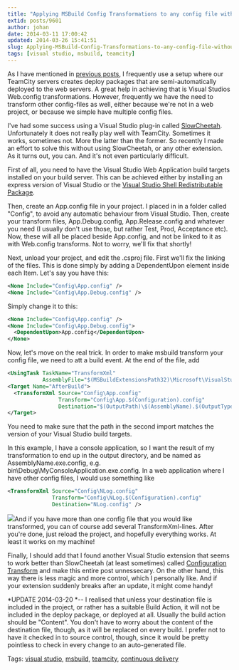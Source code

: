 ```yaml
---
title: "Applying MSBuild Config Transformations to any config file without using any Visual Studio extensions"
extid: posts/9601
author: johan
date: 2014-03-11 17:00:42
updated: 2014-03-26 15:41:51
slug: Applying-MSBuild-Config-Transformations-to-any-config-file-without-using-any-Visual-Studio-extensions
tags: [visual studio, msbuild, teamcity]
---
```


As I have mentioned in [previous posts](/posts/Visual-Studio-feature---Preview-web.config-transforms), I frequently use a setup where our TeamCity servers creates deploy packages that are semi-automatically deployed to the web servers. A great help in achieving that is Visual Studios Web.config transformations. However, frequently we have the need to transform other config-files as well, either because we're not in a web project, or because we simple have multiple config files.

I've had some success using a Visual Studio plug-in called [SlowCheetah](http://visualstudiogallery.msdn.microsoft.com/69023d00-a4f9-4a34-a6cd-7e854ba318b5). Unfortunately it does not really play well with TeamCity. Sometimes it works, sometimes not. More the latter than the former. So recently I made an effort to solve this without using SlowCheetah, or any other extension. As it turns out, you can. And it's not even particularly difficult.

First of all, you need to have the Visual Studio Web Application build targets installed on your build server. This can be achieved either by installing an express version of Visual Studio or the [Visual Studio Shell Redistributable Package](http://www.microsoft.com/en-us/download/details.aspx?id=40777).

Then, create an App.config file in your project. I placed in in a folder called "Config", to avoid any automatic behaviour from Visual Studio. Then, create your transform files, App.Debug.config, App.Release.config and whatever you need (I usually don't use those, but rather Test, Prod, Acceptance etc). Now, these will all be placed beside App.config, and not be linked to it as with Web.config transforms. Not to worry, we'll fix that shortly!

Next, unload your project, and edit the .csproj file. First we'll fix the linking of the files. This is done simply by adding a DependentUpon element inside each Item. Let's say you have this:


``` xml 
<None Include="Config\App.config" />
<None Include="Config\App.Debug.config" />

```



Simply change it to this:


``` xml 
<None Include="Config\App.config" />
<None Include="Config\App.Debug.config">
  <DependentUpon>App.config</DependentUpon>
</None>

```



Now, let's move on the real trick. In order to make msbuild transform your config file, we need to att a build event. At the end of the file, add


``` xml 
<UsingTask TaskName="TransformXml"   
           AssemblyFile="$(MSBuildExtensionsPath32)\Microsoft\VisualStudio\v12.0\Web\Microsoft.Web.Publishing.Tasks.dll" />
<Target Name="AfterBuild">
  <TransformXml Source="Config\App.config"
                Transform="Config\App.$(Configuration).config"
                Destination="$(OutputPath)\$(AssemblyName).$(OutputType).config" />
</Target>

```



You need to make sure that the path in the second import matches the version of your Visual Studio build targets. 

In this example, I have a console application, so I want the result of my transformation to end up in the output directory, and be named as AssemblyName.exe.config, e.g. bin\Debug\MyConsoleApplication.exe.config. In a web application where I have other config files, I would use something like


``` xml 
<TransformXml Source="Config\NLog.config"
              Transform="Config\NLog.$(Configuration).config"
              Destination="NLog.config" />

```



![](/images/johan_driessen_se/WindowsLiveWriter/PersistanceinWF4beta2_E4AD/works-on-my-machine-starburst_thumb.png)And if you have more than one config file that you would like transformed, you can of course add several TransformXml-lines. After you're done, just reload the project, and hopefully everything works. At least it works on my machine!

Finally, I should add that I found another Visual Studio extension that seems to work better than SlowCheetah (at least sometimes) called [Configuration Transform](http://visualstudiogallery.msdn.microsoft.com/579d3a78-3bdd-497c-bc21-aa6e6abbc859) and make this entire post unnessecary. On the other hand, this way there is less magic and more control, which I personally like. And if your extension suddenly breaks after an update, it might come handy!

*UPDATE 2014-03-20 *-- I realised that unless your destination file is included in the project, or rather has a suitable Build Action, it will not be included in the deploy package, or deployed at all. Usually the build action should be "Content". You don't have to worry about the content of the destination file, though, as it will be replaced on every build. I prefer not to have it checked in to source control, though, since it would be pretty pointless to check in every change to an auto-generated file.

Tags: [visual studio](/Post/tags/visual%20studio), [msbuild](/Post/tags/msbuild), [teamcity](/Post/tags/teamcity), [continuous delivery](/Post/tags/continuous+delivery)
